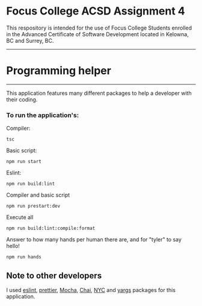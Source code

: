 # Focus College ACSD Assignment 4

This respository is intended for the use of Focus College Students enrolled in the Advanced Certificate of Software Development located in Kelowna, BC and Surrey, BC.

---
# Programming helper
---
This application features many different packages to help a developer with their coding.
### To run the application's:

Compiler:

```
tsc
```

Basic script:

```
npm run start
```

Eslint:
```
npm run build:lint
```

Compiler and basic script
```
npm run prestart:dev
```

Execute all
```
npm run build:lint:compile:format
```

Answer to how many hands per human there are, and for "tyler" to say hello!
```
npm run hands
```

## Note to other developers

I used [eslint], [prettier], [Mocha], [Chai], [NYC] and [yargs] packages for this application.

[eslint]: https://eslint.org/docs/user-guide/getting-started

[prettier]: https://prettier.io/docs/en/install.html

[Mocha]: https://www.npmjs.com/package/mocha

[Chai]: https://www.npmjs.com/package/chai

[NYC]: https://www.npmjs.com/package/nyc

[yargs]: https://www.npmjs.com/package/yargs
